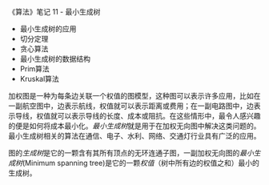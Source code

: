《算法》笔记 11 - 最小生成树

- 最小生成树的应用
- 切分定理
- 贪心算法
- 最小生成树的数据结构
- Prim算法
- Kruskal算法

加权图是一种为每条边关联一个权值的图模型，这种图可以表示许多应用，比如在一副航空图中，边表示航线，权值就可以表示距离或费用；在一副电路图中，边表示导线，权值就可以表示导线的长度、成本或阻抗。在这些情形中，最令人感兴趣的便是如何将成本最小化。*最小生成树*就是用于在加权无向图中解决这类问题的。最小生成树相关的算法在通信、电子、水利、网络、交通灯行业具有广泛的应用。

图的*生成树*是它的一颗含有其所有顶点的无环连通子图，一副加权无向图的*最小生成树*(Minimum spanning tree)是它的一颗*权值*（树中所有边的权值之和）最小的生成树。


### 